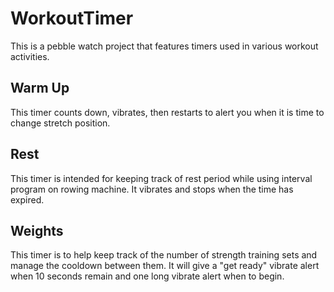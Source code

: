WorkoutTimer
============

This is a pebble watch project that features timers used in various workout activities.

Warm Up
-------
This timer counts down, vibrates, then restarts to alert you when it is time to change stretch position.

Rest
-----
This timer is intended for keeping track of rest period while using interval program on rowing machine.
It vibrates and stops when the time has expired.

Weights
--------
This timer is to help keep track of the number of strength training sets and manage the cooldown between them.
It will give a "get ready" vibrate alert when 10 seconds remain and one long vibrate alert when to begin.
